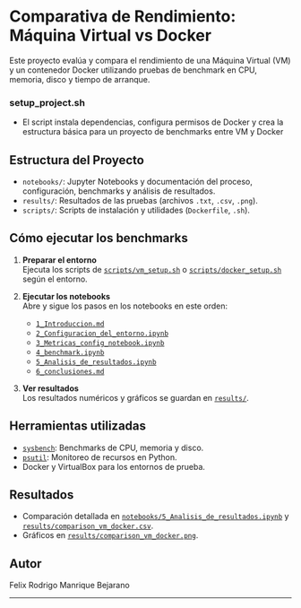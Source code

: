 # Comparativa de Rendimiento: Máquina Virtual vs Docker

Este proyecto evalúa y compara el rendimiento de una Máquina Virtual (VM) y un contenedor Docker utilizando pruebas de benchmark en CPU, memoria, disco y tiempo de arranque.

### setup_project.sh
- El script instala dependencias, configura permisos de Docker y crea la estructura básica para un proyecto de benchmarks entre VM y Docker

## Estructura del Proyecto

- `notebooks/`: Jupyter Notebooks y documentación del proceso, configuración, benchmarks y análisis de resultados.
- `results/`: Resultados de las pruebas (archivos `.txt`, `.csv`, `.png`).
- `scripts/`: Scripts de instalación y utilidades (`Dockerfile`, `.sh`).

## Cómo ejecutar los benchmarks

1. **Preparar el entorno**  
   Ejecuta los scripts de [`scripts/vm_setup.sh`](scripts/vm_setup.sh) o [`scripts/docker_setup.sh`](scripts/docker_setup.sh) según el entorno.
2. **Ejecutar los notebooks**  
   Abre y sigue los pasos en los notebooks en este orden:
   - [`1_Introduccion.md`](notebooks/1_Introduccion.md)
   - [`2_Configuracion_del_entorno.ipynb`](notebooks/2_Configuracion_del_entorno.ipynb)
   - [`3_Metricas_config_notebook.ipynb`](notebooks/3_Metricas_config_notebook.ipynb)
   - [`4_benchmark.ipynb`](notebooks/4_benchmark.ipynb)
   - [`5_Analisis_de_resultados.ipynb`](notebooks/5_Analisis_de_resultados.ipynb)
   - [`6_conclusiones.md`](notebooks/6_conclusiones.md)

3. **Ver resultados**  
   Los resultados numéricos y gráficos se guardan en [`results/`](results/).

## Herramientas utilizadas

- [`sysbench`](https://github.com/akopytov/sysbench): Benchmarks de CPU, memoria y disco.
- [`psutil`](https://github.com/giampaolo/psutil): Monitoreo de recursos en Python.
- Docker y VirtualBox para los entornos de prueba.

## Resultados

- Comparación detallada en [`notebooks/5_Analisis_de_resultados.ipynb`](notebooks/5_Analisis_de_resultados.ipynb) y [`results/comparison_vm_docker.csv`](results/comparison_vm_docker.csv).
- Gráficos en [`results/comparison_vm_docker.png`](results/comparison_vm_docker.png).

## Autor

Felix Rodrigo Manrique Bejarano

---

